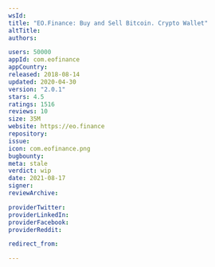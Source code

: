 ```yaml
---
wsId: 
title: "EO.Finance: Buy and Sell Bitcoin. Crypto Wallet"
altTitle: 
authors:

users: 50000
appId: com.eofinance
appCountry: 
released: 2018-08-14
updated: 2020-04-30
version: "2.0.1"
stars: 4.5
ratings: 1516
reviews: 10
size: 35M
website: https://eo.finance
repository: 
issue: 
icon: com.eofinance.png
bugbounty: 
meta: stale
verdict: wip
date: 2021-08-17
signer: 
reviewArchive:

providerTwitter: 
providerLinkedIn: 
providerFacebook: 
providerReddit: 

redirect_from:

---
```


